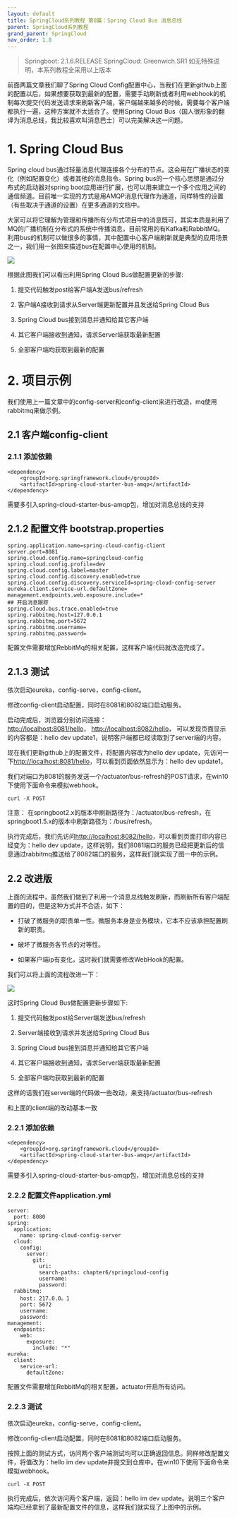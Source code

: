 ```yaml
---
layout: default
title: SpringCloud系列教程 第8篇：Spring Cloud Bus 消息总线
parent: SpringCloud系列教程
grand_parent: SpringCloud
nav_order: 1.8
---
```


> Springboot: 2.1.6.RELEASE
> SpringCloud: Greenwich.SR1
> 如无特殊说明，本系列教程全采用以上版本


前面两篇文章我们聊了Spring Cloud Config配置中心，当我们在更新github上面的配置以后，如果想要获取到最新的配置，需要手动刷新或者利用webhook的机制每次提交代码发送请求来刷新客户端，客户端越来越多的时候，需要每个客户端都执行一遍，这种方案就不太适合了。使用Spring Cloud Bus（国人很形象的翻译为消息总线，我比较喜欢叫消息巴士）可以完美解决这一问题。


# 1. Spring Cloud Bus

Spring cloud bus通过轻量消息代理连接各个分布的节点。这会用在广播状态的变化（例如配置变化）或者其他的消息指令。Spring bus的一个核心思想是通过分布式的启动器对spring boot应用进行扩展，也可以用来建立一个多个应用之间的通信频道。目前唯一实现的方式是用AMQP消息代理作为通道，同样特性的设置（有些取决于通道的设置）在更多通道的文档中。

大家可以将它理解为管理和传播所有分布式项目中的消息既可，其实本质是利用了MQ的广播机制在分布式的系统中传播消息，目前常用的有Kafka和RabbitMQ。利用bus的机制可以做很多的事情，其中配置中心客户端刷新就是典型的应用场景之一，我们用一张图来描述bus在配置中心使用的机制。

![](../../../assets/images/SpringCloud/SpringCloud/attachments/SpringCloud系列教程%20第8篇：Spring%20Cloud%20Bus%20消息总线_image_0.png)

根据此图我们可以看出利用Spring Cloud Bus做配置更新的步骤:

1. 提交代码触发post给客户端A发送bus/refresh

1. 客户端A接收到请求从Server端更新配置并且发送给Spring Cloud Bus

1. Spring Cloud bus接到消息并通知给其它客户端

1. 其它客户端接收到通知，请求Server端获取最新配置

1. 全部客户端均获取到最新的配置

# 2. 项目示例

我们使用上一篇文章中的config-server和config-client来进行改造，mq使用rabbitmq来做示例。

## 2.1 客户端config-client

### 2.1.1 添加依赖

```
<dependency>
    <groupId>org.springframework.cloud</groupId>
    <artifactId>spring-cloud-starter-bus-amqp</artifactId>
</dependency>
```

需要多引入spring-cloud-starter-bus-amqp包，增加对消息总线的支持

## 2.1.2 配置文件 bootstrap.properties

```
spring.application.name=spring-cloud-config-client
server.port=8081
spring.cloud.config.name=springcloud-config
spring.cloud.config.profile=dev
spring.cloud.config.label=master
spring.cloud.config.discovery.enabled=true
spring.cloud.config.discovery.serviceId=spring-cloud-config-server
eureka.client.service-url.defaultZone=
management.endpoints.web.exposure.include=*
## 开启消息跟踪
spring.cloud.bus.trace.enabled=true
spring.rabbitmq.host=127.0.0.1
spring.rabbitmq.port=5672
spring.rabbitmq.username=
spring.rabbitmq.password=
```

配置文件需要增加RebbitMq的相关配置，这样客户端代码就改造完成了。

## 2.1.3 测试

依次启动eureka，config-serve，config-client。

修改config-client启动配置，同时在8081和8082端口启动服务。

启动完成后，浏览器分别访问连接：[http://localhost:8081/hello](http://localhost:8081/hello)， [http://localhost:8082/hello](http://localhost:8082/hello)， 可以发现页面显示的内容都是：hello dev update1，说明客户端都已经读取到了server端的内容。

现在我们更新github上的配置文件，将配置内容改为hello dev update，先访问一下[http://localhost:8081/hello](http://localhost:8081/hello)，可以看到页面依然显示为：hello dev update1。

我们对端口为8081的服务发送一个/actuator/bus-refresh的POST请求，在win10下使用下面命令来模拟webhook。

```
curl -X POST 
```

注意： 在springboot2.x的版本中刷新路径为：/actuator/bus-refresh，在springboot1.5.x的版本中刷新路径为：/bus/refresh。

执行完成后，我们先访问[http://localhost:8082/hello](http://localhost:8082/hello)，可以看到页面打印内容已经变为：hello dev update，这样说明，我们8081端口的服务已经把更新后的信息通过rabbitmq推送给了8082端口的服务，这样我们就实现了图一中的示例。

## 2.2 改进版

上面的流程中，虽然我们做到了利用一个消息总线触发刷新，而刷新所有客户端配置的目的，但是这种方式并不合适，如下：

- 打破了微服务的职责单一性。微服务本身是业务模块，它本不应该承担配置刷新的职责。

- 破坏了微服务各节点的对等性。

- 如果客户端ip有变化，这时我们就需要修改WebHook的配置。

我们可以将上面的流程改进一下：

![](../../../assets/images/SpringCloud/SpringCloud/attachments/SpringCloud系列教程%20第8篇：Spring%20Cloud%20Bus%20消息总线_image_1.png)

这时Spring Cloud Bus做配置更新步骤如下:

1. 提交代码触发post给Server端发送bus/refresh

1. Server端接收到请求并发送给Spring Cloud Bus

1. Spring Cloud bus接到消息并通知给其它客户端

1. 其它客户端接收到通知，请求Server端获取最新配置

1. 全部客户端均获取到最新的配置

这样的话我们在server端的代码做一些改动，来支持/actuator/bus-refresh

和上面的client端的改动基本一致

### 2.2.1 添加依赖

```
<dependency>
    <groupId>org.springframework.cloud</groupId>
    <artifactId>spring-cloud-starter-bus-amqp</artifactId>
</dependency>
```

需要多引入spring-cloud-starter-bus-amqp包，增加对消息总线的支持

### 2.2.2 配置文件application.yml

```
server:
  port: 8080
spring:
  application:
    name: spring-cloud-config-server
  cloud:
    config:
      server:
        git:
          uri: 
          search-paths: chapter6/springcloud-config
          username: 
          password: 
  rabbitmq:
    host: 217.0.0。1
    port: 5672
    username: 
    password: 
management:
  endpoints:
    web:
      exposure:
        include: "*"
eureka:
  client:
    service-url:
      defaultZone: 
```

配置文件需要增加RebbitMq的相关配置，actuator开启所有访问。

### 2.2.3 测试

依次启动eureka，config-serve，config-client。

修改config-client启动配置，同时在8081和8082端口启动服务。

按照上面的测试方式，访问两个客户端测试均可以正确返回信息。同样修改配置文件，将值改为：hello im dev update并提交到仓库中。在win10下使用下面命令来模拟webhook。

```
curl -X POST 
```

执行完成后，依次访问两个客户端，返回：hello im dev update。说明三个客户端均已经拿到了最新配置文件的信息，这样我们就实现了上图中的示例。